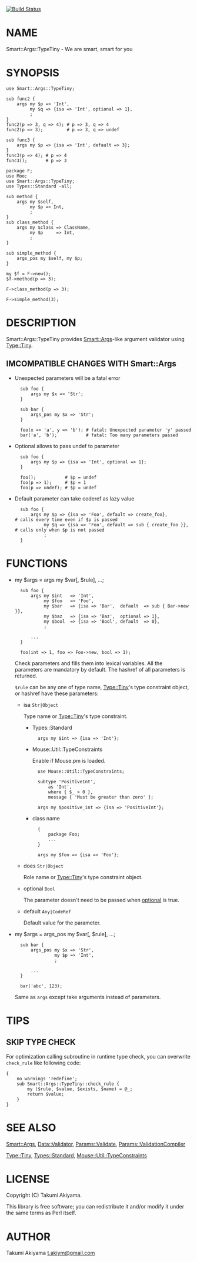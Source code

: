 [![Build Status](https://travis-ci.org/akiym/Smart-Args-TypeTiny.svg?branch=master)](https://travis-ci.org/akiym/Smart-Args-TypeTiny)
# NAME

Smart::Args::TypeTiny - We are smart, smart for you

# SYNOPSIS

    use Smart::Args::TypeTiny;

    sub func2 {
        args my $p => 'Int',
             my $q => {isa => 'Int', optional => 1},
             ;
    }
    func2(p => 3, q => 4); # p => 3, q => 4
    func2(p => 3);         # p => 3, q => undef

    sub func3 {
        args my $p => {isa => 'Int', default => 3};
    }
    func3(p => 4); # p => 4
    func3();       # p => 3

    package F;
    use Moo;
    use Smart::Args::TypeTiny;
    use Types::Standard -all;

    sub method {
        args my $self,
             my $p => Int,
             ;
    }
    sub class_method {
        args my $class => ClassName,
             my $p     => Int,
             ;
    }

    sub simple_method {
        args_pos my $self, my $p;
    }

    my $f = F->new();
    $f->method(p => 3);

    F->class_method(p => 3);

    F->simple_method(3);

# DESCRIPTION

Smart::Args::TypeTiny provides [Smart::Args](https://metacpan.org/pod/Smart%3A%3AArgs)-like argument validator using [Type::Tiny](https://metacpan.org/pod/Type%3A%3ATiny).

## IMCOMPATIBLE CHANGES WITH Smart::Args

- Unexpected parameters will be a fatal error

        sub foo {
            args my $x => 'Str';
        }

        sub bar {
            args_pos my $x => 'Str';
        }

        foo(x => 'a', y => 'b'); # fatal: Unexpected parameter 'y' passed
        bar('a', 'b');           # fatal: Too many parameters passed

- Optional allows to pass undef to parameter

        sub foo {
            args my $p => {isa => 'Int', optional => 1};
        }

        foo();           # $p = undef
        foo(p => 1);     # $p = 1
        foo(p => undef); # $p = undef

- Default parameter can take coderef as lazy value

        sub foo {
            args my $p => {isa => 'Foo', default => create_foo},         # calls every time even if $p is passed
                 my $q => {isa => 'Foo', default => sub { create_foo }}, # calls only when $p is not passed
                 ;
        }

# FUNCTIONS

- my $args = args my $var\[, $rule\], ...;

        sub foo {
            args my $int   => 'Int',
                 my $foo   => 'Foo',
                 my $bar   => {isa => 'Bar',  default  => sub { Bar->new }},
                 my $baz   => {isa => 'Baz',  optional => 1},
                 my $bool  => {isa => 'Bool', default  => 0},
                 ;

            ...
        }

        foo(int => 1, foo => Foo->new, bool => 1);

    Check parameters and fills them into lexical variables. All the parameters are mandatory by default.
    The hashref of all parameters is returned.

    `$rule` can be any one of type name, [Type::Tiny](https://metacpan.org/pod/Type%3A%3ATiny)'s type constraint object, or hashref have these parameters:

    - isa `Str|Object`

        Type name or [Type::Tiny](https://metacpan.org/pod/Type%3A%3ATiny)'s type constraint.

        - Types::Standard

                args my $int => {isa => 'Int'};

        - Mouse::Util::TypeConstraints

            Enable if Mouse.pm is loaded.

                use Mouse::Util::TypeConstraints;

                subtype 'PositiveInt',
                    as 'Int',
                    where { $_ > 0 },
                    message { 'Must be greater than zero' };

                args my $positive_int => {isa => 'PositiveInt'};

        - class name

                {
                    package Foo;
                    ...
                }

                args my $foo => {isa => 'Foo'};

    - does `Str|Object`

        Role name or [Type::Tiny](https://metacpan.org/pod/Type%3A%3ATiny)'s type constraint object.

    - optional `Bool`

        The parameter doesn't need to be passed when [optional](https://metacpan.org/pod/optional) is true.

    - default `Any|CodeRef`

        Default value for the parameter.

- my $args = args\_pos my $var\[, $rule\], ...;

        sub bar {
            args_pos my $x => 'Str',
                     my $p => 'Int',
                     ;

            ...
        }

        bar('abc', 123);

    Same as `args` except take arguments instead of parameters.

# TIPS

## SKIP TYPE CHECK

For optimization calling subroutine in runtime type check, you can overwrite `check_rule` like following code:

    {
        no warnings 'redefine';
        sub Smart::Args::TypeTiny::check_rule {
            my ($rule, $value, $exists, $name) = @_;
            return $value;
        }
    }

# SEE ALSO

[Smart::Args](https://metacpan.org/pod/Smart%3A%3AArgs), [Data::Validator](https://metacpan.org/pod/Data%3A%3AValidator), [Params::Validate](https://metacpan.org/pod/Params%3A%3AValidate), [Params::ValidationCompiler](https://metacpan.org/pod/Params%3A%3AValidationCompiler)

[Type::Tiny](https://metacpan.org/pod/Type%3A%3ATiny), [Types::Standard](https://metacpan.org/pod/Types%3A%3AStandard), [Mouse::Util::TypeConstraints](https://metacpan.org/pod/Mouse%3A%3AUtil%3A%3ATypeConstraints)

# LICENSE

Copyright (C) Takumi Akiyama.

This library is free software; you can redistribute it and/or modify
it under the same terms as Perl itself.

# AUTHOR

Takumi Akiyama <t.akiym@gmail.com>
